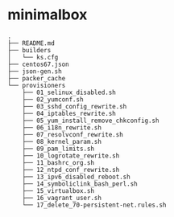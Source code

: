 minimalbox
==========
    
    
    .
    ├── README.md
    ├── builders
    │   └── ks.cfg
    ├── centos67.json
    ├── json-gen.sh
    ├── packer_cache
    └── provisioners
        ├── 01_selinux_disabled.sh
        ├── 02_yumconf.sh
        ├── 03_sshd_config_rewrite.sh
        ├── 04_iptables_rewrite.sh
        ├── 05_yum_install_remove_chkconfig.sh
        ├── 06_i18n_rewrite.sh
        ├── 07_resolvconf_rewrite.sh
        ├── 08_kernel_param.sh
        ├── 09_pam_limits.sh
        ├── 10_logrotate_rewrite.sh
        ├── 11_bashrc_org.sh
        ├── 12_ntpd_conf_rewrite.sh
        ├── 13_ipv6_disabled_reboot.sh
        ├── 14_symboliclink_bash_perl.sh
        ├── 15_virtualbox.sh
        ├── 16_vagrant_user.sh
        └── 17_delete_70-persistent-net.rules.sh
    
